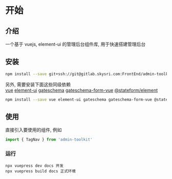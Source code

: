 # 开始  

## 介绍  
一个基于 vuejs, element-ui 的管理后台组件库, 用于快速搭建管理后台  

## 安装  
```bash
npm install --save git+ssh://git@gitlab.skysri.com:FrontEnd/admin-toolkit.git
```

另外, 需要安装下面这些同级依赖  
[vue](https://github.com/vuejs/vue) [element-ui](https://github.com/ElemeFE/element) [gateschema](https://github.com/gateschema/gateschema-js) [gateschema-form-vue](https://github.com/gateschema/gateschema-form-vue)  [@stateform/element](https://github.com/stateform/stateform-element)

```bash  
npm install --save vue element-ui gateschema gateschema-form-vue @stateform/element
```

## 使用  
直接引入要使用的组件, 例如  
```js
import { TagNav } from 'admin-toolkit'  
```
### 运行
```
npx vuepress dev docs 开发
npx vuepress build docs 正式环境
```
<Comment />
